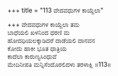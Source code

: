 +++
title = "113 ವೇದವಧುಗಳ ಕಾಯ್ದೆಲಾ"

+++
ವೇದವಧುಗಳ ಕಾಯ್ದೆಲಾ ತಮ  
ಬಾಧೆಯಲಿ ಖಳನಿಂದ ಧರಣಿ ಮ  
ಹೋದಧಿಯಲಕ್ಕಾಡಿದರೆ ದಾಡೆಯಲಿ ದಾನವನ  
ಕೋದು ಹಾಕೀ ಭೂತ ಧಾತ್ರಿಯ   
ಕಾದೆಲಾ ಕಾರುಣ್ಯಸಿಂಧುವೆ  
ಮೇದಿನೀಪತಿ ಮನ್ನಿಸೆಂದೊರಲಿದಳು ತರಳಾಕ್ಷಿ    ॥113॥